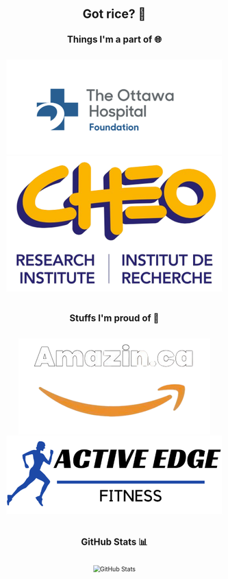 <h1 align="center">Got rice? 🍚</h1>

<div align="center">
  <h2><b>Things I'm a part of 🌐</b></h2>
  <br>
  <img src="OGH.png" alt="Organization Logo">
  <img src="CHEO+RI.png" alt="CHEO+RI Logo">
  <br><br>
  <h2><b>Stuffs I'm proud of 💪</b></h2>
  <br>
  <img src="AmazinLogo.png" alt="Amazin Logo">
  <img src="activeEdge.png" alt="Active Edge Logo">
  <br><br>
  
  <!-- GitHub Stats -->
  <h2><b>GitHub Stats 📊</b></h2>
  <br>
  <img src="https://github-readme-stats.vercel.app/api?username=nicerice96&show_icons=true&theme=radical" alt="GitHub Stats">
</div>
